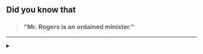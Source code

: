 ## Did you know that

<h3>
  <blockquote>
<!--START_SECTION:debris-->                                                                                                                                                                                                                                                                                                                                                              
"Mr. Rogers is an ordained minister."
<!--END_SECTION:debris-->
  </blockquote>
</h3>

-----

<details>
  <summary></summary>

<img src="https://github-readme-stats.vercel.app/api?show_icons=true&hide=issues&username=ekickx"> <img src="https://github-readme-stats.vercel.app/api/top-langs/?layout=compact&username=ekickx">

</details>
